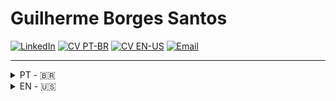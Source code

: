 # Guilherme Borges Santos

[![LinkedIn](https://img.shields.io/badge/LinkedIn-GuilhermeBorSan-black?style=flat-square&logo=linkedin)](https://www.linkedin.com/in/guilhermeborsan)
[![CV PT-BR](https://img.shields.io/badge/CV-PTBR-green?style=flat-square&logo=adobeacrobatreader)](https://github.com/GuilhermeBorSan/MyCVs/raw/main/PT-BR.md)
[![CV EN-US](https://img.shields.io/badge/CV-EN-blue?style=flat-square&logo=adobeacrobatreader)](https://github.com/GuilhermeBorSan/MyCVs/raw/main/EN-US.md)
[![Email](https://img.shields.io/badge/Email-GBSantos20@uol.com.br-purple?style=flat-square&logo=gmail)](mailto:GBSantos20@uol.com.br)

---

<details>
<summary> PT - 🇧🇷 </summary>

### Quem sou eu
Sou redator técnico em transição da área de educação.  
+8 anos de experiência em **ensino, gestão de projetos e produção de conteúdo**.  
+200 educadores impactados por metodologias documentadas.

### O que eu faço
Conecto **clareza, tecnologia e usuários**:  
> Complexidade → Estrutura → Acessibilidade  
> Documentação → Eficiência → Conhecimento Compartilhado

### Experiências Profissionais
- Examinador de Proficiência em Inglês na University of Cambridge.  
- Coordenador Pedagógico Bilíngue, alinhando padrões internacionais às necessidades locais.  
- Mentor de Inovação, produzindo guias do usuário, relatórios e materiais de treinamento.  
- Educador de Inglês, estruturando documentação educacional e digital.

### Como agrego valor
| Competência | Certificação | Atividade | Habilidade |
|-------------|--------------|-----------|------------|
| Redação Técnica | API Technical Writing | Produção de registros padronizados como Examinador Oral | Comunicação clara |
| Gestão do Conhecimento | Tech Writers Master Class, The Project Management Course | Estruturação de processos como Mentor de Inovação | Organização e Documentação de Software |
| Design da Informação | JPDocu School, Google for Education Level 2 | Criação de materiais digitais como Coordenador Pedagógico Bilíngue | Atenção a detalhes |
| Gerenciamento de Projetos | Agile Scrum Fundamentals | Coordenação de equipes multiculturais | Trabalho em equipe com uso de metodologias ágeis |
| Ferramentas tecnológicas | JIRA and Confluence Course', Markdown Course | Manutenção de documentação estruturada como Mentor de Inovação | Rigor técnico com o uso de Git, Confluence, XML, Markdown, Scrum, Jira, Notion, Trello, Zoom, Google Workspace, Microsoft Office |
| Idiomas | Português (Nativo), Inglês (Fluente - C2), Espanhol (Intermediário - B1), Francês (Básico - A2) | Tradução e revisão multilíngue como Educador de Inglês | Comunicação intercultural |

### Formação
- **Educação:**  
  - Bacharel em Letras Inglês e Formação Pedagógica – Estácio (2024)
  - Relações Internacionais – UCB (2016)

### Portfólio
- [Introdução a Calculadora](https://github.com/GuilhermeBorSan/My-Repo/blob/main/CalculatorExercise.md)  
- [Introdução ao YouTube](https://github.com/GuilhermeBorSan/My-Repo/blob/main/Intro-to-YouTube.md)  
- [Como Realizar um PIX](https://github.com/GuilhermeBorSan/My-Repo/blob/main/Pix-Transaction.md)
</details>

<details>
<summary> EN - 🇺🇸</summary>

## <a name="en-us"></a>EN-US

### Who am I
I am a technical writer transitioning from the education field.  
8+ years in **teaching, project management, and content production**.  
200+ educators impacted.

### What I do
I connect **clarity, technology, and users**:  
> Complexity → Structure → Accessibility  
> Documentation → Efficiency → Shared Knowledge

### Key Achievements
- English Proficiency Examiner at University of Cambridge.  
- Bilingual Pedagogical Coordinator aligning international standards to local needs.  
- Innovation Mentor producing user guides, reports, and training materials.  
- English Teacher structuring educational and digital documentation.

### How I Deliver Value
- **Proficient in:** Git, Confluence, Markdown, Jira, Notion, Trello  
- **Certifications:** API Technical Writing, Agile Scrum, Software Documentation  
- **Languages:** Portuguese (Native), English (C2), Spanish (Basic), French (Basic)

### Background
- **Education:**  
  - BA in English Language and Literature – Estácio  
  - International Relations – UCB  

<details>
<summary>Certifications</summary>
- API Technical Writing  
- JPDocu School of Technical Writing  
- Tech Writers Master Class  
- Agile Scrum
</details>

### Core Skills
| Skill | Certification | Activity | Competency |
|-------|---------------|---------|-----------|
| Technical Writing | API Technical Writing | Produce standardized evaluation records | Clear communication |
| Knowledge Management | Tech Writers Master Class | Structured documentation processes | Organization |
| Information Design | JPDocu School | Created digital and instructional materials | Attention to detail |
| Agile Methodologies | Agile Scrum Fundamentals | Coordinated multicultural teams | Teamwork |
| Git, Markdown, Confluence, Jira | JIRA and Confluence Course | Maintained structured documentation | Technical rigor |
| Languages | Google for Education Level 2 | Translated and reviewed multilingual content | Cross-cultural communication |

### Portfolio
- [Introduction to Calculator](https://github.com/GuilhermeBorSan/My-Repo/blob/main/CalculatorExercise.md)  
- [Introduction to YouTube](https://github.com/GuilhermeBorSan/My-Repo/blob/main/Intro-to-YouTube.md)  
- [How to Perform a PIX Transaction](https://github.com/GuilhermeBorSan/My-Repo/blob/main/Pix-Transaction.md)

### Let’s Connect
[LinkedIn](https://www.linkedin.com/in/guilhermeborsan) • [CV](https://github.com/GuilhermeBorSan/MyCVs/raw/main/EN-US.md) • [Email](mailto:GBSantos20@uol.com.br)

</details>
